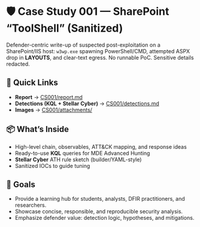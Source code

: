 # 🛡️ Case Study 001 — SharePoint “ToolShell” (Sanitized)

Defender-centric write-up of suspected post-exploitation on a SharePoint/IIS host: `w3wp.exe` spawning PowerShell/CMD, attempted ASPX drop in **LAYOUTS**, and clear-text egress. No runnable PoC. Sensitive details redacted.

## 🔗 Quick Links
- **Report** → [CS001/report.md](CS001/report.md)
- **Detections (KQL + Stellar Cyber)** → [CS001/detections.md](CS001/detections.md)
- **Images** → [CS001/attachments/](CS001/attachments/)

## 📦 What’s Inside
- High-level chain, observables, ATT&CK mapping, and response ideas
- Ready-to-use **KQL** queries for MDE Advanced Hunting
- **Stellar Cyber** ATH rule sketch (builder/YAML-style)
- Sanitized IOCs to guide tuning

## 🎯 Goals
- Provide a learning hub for students, analysts, DFIR practitioners, and researchers.
- Showcase concise, responsible, and reproducible security analysis.
- Emphasize defender value: detection logic, hypotheses, and mitigations.

